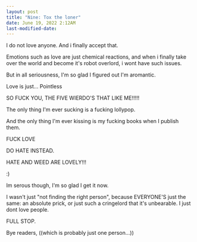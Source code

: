 ```yaml
---
layout: post
title: "Nine: Tox the loner"
date: June 19, 2022 2:12AM
last-modified-date:
---
```


I do not love anyone.
And i finally accept that.

Emotions such as love are just chemical reactions, and when i finally take over the world and become it's robot overlord, i wont have such issues.

But in all seriousness, I'm so glad I figured out I'm aromantic.

Love is just... Pointless

SO FUCK YOU, THE FIVE WIERDO'S THAT LIKE ME!!!!!

The only thing I'm ever sucking is a fucking lollypop.

And the only thing I'm ever kissing is my fucking books when I publish them.

FUCK LOVE

DO HATE INSTEAD.

HATE AND WEED ARE LOVELY!!!

:)

Im serous though, I'm so glad I get it now.

I wasn't just "not finding the right person", because EVERYONE'S just the same: an absolute prick, or just such a cringelord that it's unbearable. I just dont love people.

FULL STOP.

Bye readers, ((which is probably just one person...))


